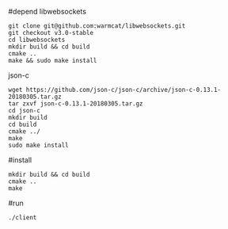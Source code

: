 #depend
libwebsockets

```
git clone git@github.com:warmcat/libwebsockets.git
git checkout v3.0-stable
cd libwebsockets
mkdir build && cd build
cmake ..
make && sudo make install
```

json-c

```
wget https://github.com/json-c/json-c/archive/json-c-0.13.1-20180305.tar.gz
tar zxvf json-c-0.13.1-20180305.tar.gz
cd json-c
mkdir build
cd build
cmake ../
make
sudo make install
```

#install

```
mkdir build && cd build
cmake ..
make
```

#run

```
./client
```